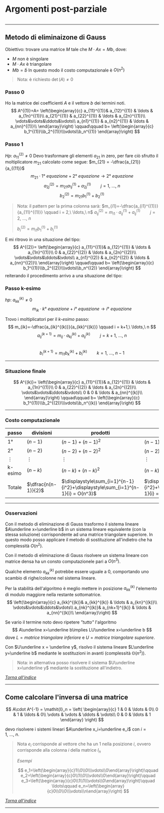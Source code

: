 # Argomenti post-parziale
```toc
```
---

## Metodo di eliminaizone di Gauss
Obiettivo: trovare una matrice $M$ tale che $M\cdot Ax = Mb$, dove:
- $M$ non è singolare
- $M\cdot Ax$ è triangolare
- $Mb = \tilde b$
In questo modo il costo computazionale è $O(n^2)$

> Nota: è richiesto $\det{(A)}\ne0$

### Passo 0
Ho la matrice dei coefficienti $A$ e il vettore $b$ dei termini noti.
$$
A^{(1)}=A=
\left(\begin{array}{c}
a_{11}^{(1)}& a_{12}^{(1)} & \ldots & a_{1n}^{(1)}\\
a_{21}^{(1)} & a_{22}^{(1)} & \ldots & a_{2n}^{(1)}\\
\vdots&\vdots&\ddots&\vdots\\
a_{n1}^{(1)} & a_{n2}^{(1)} & \ldots & a_{nn}^{(1)}\\
\end{array}\right)
\qquad\qquad b=
\left(\begin{array}{c}
b_1^{(1)}\\b_2^{(1)}\\\vdots\\b_n^{(1)}
\end{array}\right)
$$

### Passo 1
$Hp:\ a_{11}^{(2)}\ne0$
Devo trasformare gli elementi $a_{21}$ in zero, per fare ciò sfrutto il moltiplicatore $m_{21}$ calcolato come segue: $m_{21} = -\dfrac{a_{21}}{a_{(11}}$
$$m_{21}\cdot 1°\ equazione+2°\ equazione \to 2°\ equazione$$
$$
a_{2j}^{(2)}=m_{21}a_{1j}^{(1)}+a_{2j}^{(1)}\qquad j=1,\ \ldots,\ n
$$
$$
b_2^{(2)}=m_{21}b_1^{(1)}+b_2^{(1)}
$$

> Nota: il pattern per la prima colonna sarà:
> $m_{i1}=-\dfrac{a_{i1}^{(1)}}{a_{11}^{(1)}} \qquad i = 2,\ \ldots,\ n$
> $a_{ij}^{(2)}=m_{i1}\cdot a_{ij}^{(1)}+a_{ij}^{(1)}\qquad j=2,\ \ldots,\ n$
> 
> $b_i^{(2)}=m_{i1}b_1^{(1)}+b_i^{(1)}$
> 

E mi ritrovo in una situazione del tipo:
$$
A^{(2)}=
\left(\begin{array}{c}
a_{11}^{(1)}& a_{12}^{(1)} & \ldots & a_{1n}^{(1)}\\
0 & a_{22}^{(2)} & \ldots & a_{2n}^{(2)}\\
\vdots&\vdots&\ddots&\vdots\\
a_{n1}^{(2)} & a_{n2}^{(2)} & \ldots & a_{nn}^{(2)}\\
\end{array}\right)
\qquad\qquad b=
\left(\begin{array}{c}
b_1^{(1)}\\b_2^{(2)}\\\vdots\\b_n^{(2)}
\end{array}\right)
$$
reiterando il procedimento arrivo a una situazione del tipo:

### Passo k-esimo
$hp:\ a_{kk}^{(k)}\ne0$
$$
m_{ik}\cdot k°\ equazione+i°\ equazione \to i°\ equazione
$$

Trovo i moltiplicatori per il *k-esimo* passo:
$$
m_{ik}=-\dfrac{a_{ik}^{(k)}}{a_{kk}^{(k)}} \qquad i = k+1,\ \ldots,\ n
$$
$$
a_{ij}^{(k+1)}=m_{ij}\cdot a_{kj}^{(k)}+a_{ij}^{(k)}\qquad j=k+1,\ \ldots,\ n
$$  
$$
b_i^{(k+1)}=m_{i1}b_k^{(k)}+b_i^{(k)}\qquad k=1,\ \ldots,\ n-1
$$

---

### Situazione finale
$$
A^{(k)}=
\left(\begin{array}{c}
a_{11}^{(1)}& a_{12}^{(1)} & \ldots & a_{1n}^{(1)}\\
0 & a_{22}^{(2)} & \ldots & a_{2n}^{(2)}\\
\vdots&\vdots&\ddots&\vdots\\
0 & 0 & \ldots & a_{nn}^{(k)}\\
\end{array}\right)
\qquad\qquad b=
\left(\begin{array}{c}
b_1^{(1)}\\b_2^{(2)}\\\vdots\\b_n^{(k)}
\end{array}\right)
$$

---

### Costo computazionale

| passo    | divisioni           | prodotti                                                                                | somme                                                                                   |
| -------- | ------------------- | --------------------------------------------------------------------------------------- | --------------------------------------------------------------------------------------- |
| 1°       | $(n-1)$             | $(n-1)+(n-1)^2$                                                                         | $(n-1)+(n-1)^2$                                                                         |
| 2°       | $(n-2)$             | $(n-2)+(n-2)^2$                                                                         | $(n-2)+(n-2)^2$                                                                         |
| $\vdots$ | $\vdots$            | $\vdots$                                                                                | $\vdots$                                                                                |
| k-esimo       | $(n-k)$             | $(n-k)+(n-k)^2$                                                                         | $(n-k)+(n-k)^2$                                                                         |
| Totale      | $\dfrac{n(n-1)}{2}$ | $\displaystyle\sum_{i=1}^{n-1}{i^2}+\displaystyle\sum_{i=1}^{n-1}{i} = O(n^3)$ | $\displaystyle\sum_{i=1}^{n-1}{i^2}+\displaystyle\sum_{i=1}^{n-1}{i} = O(n^3)$ |

---

### Osservazioni
Con il metodo di eliminazione di Gauss trasformo il sistema lineare $A\underline x=\underline b$ in un sistema lineare equivalente (con la stessa soluzione) corrispondente ad una matrice triangolare superiore. In questo modo posso applicare il metodo di sostituzione all'indietro che ha complessità $O(n^2)$.

Con il metodo di eliminazione di Gauss risolvere un sistema lineare con matrice densa ha un consto computazionele pari a $O(n^3)$.

Qualche elemento $a_{kk}^{(k)}$ potrebbe essere uguale a $0$, comportando uno scambio di righe/colonne nel sistema lineare.

Per la stabilità dell'algoritmo è meglio mettere in posizione $a_{kk}^{(k)}$ l'elemento di modulo maggiore nella restante sottomatrice.
$$
\left(\begin{array}{c}
a_{kk}^{(k)}& a_{kk}^{(k)} & \ldots & a_{kn}^{(k)}\\
\vdots&\vdots&\ddots&\vdots\\
a_{nk}^{(k)}& a_{nk+1}^{(k)} & \ldots & a_{nn}^{(k)}\\
\end{array}\right)
$$

Se vario il termine noto devo ripetere *"tutto"* l'algoritmo 
$$
A\underline x=\underline b\implies LU\underline x=\underline b
$$
dove $L = matrice\ triangolare\ inferiore$ e $U=matrice\ triangolare\ superiore$.

Con $U\underline x = \underline y$, risolvo il sistema lineare $L\underline y=\underline b$ mediante le sostituzioni in avanti (complessità $\mathbb{O}(n^2)$).

> Nota: in alternativa posso risolvere il sistema $U\underline x=\underline y$ mediante la sostituzione all'indietro.

[_Torna all'indice_](#argomenti%20post-parziale)

---

## Come calcolare l'inversa di una matrice

$$
A\cdot A^{-1} = \mathit{I}_n =
\left(
\begin{array}{c}
1 & 0 & \ldots & 0\\
0 & 1 & \ldots & 0\\
\vdots & \vdots & \ddots & \vdots\\
0 & 0 & \ldots & 1
\end{array}
\right)
$$

devo risolvere i sistemi lineari $A\underline x_i=\underline e_i$ con $i = 1,\ \ldots,\ n$.

> Nota
> $e_i$ corrisponde al vettore che ha un 1 nella posizione $i$, ovvero corrisponde alla colonna $i$ della matrice $\mathit{I}_n$
> 
> _Esempi_
> 
> $$
> e_1=\left(\begin{array}{c}1\\0\\0\\\vdots\\0\end{array}\right)\qquad
> e_2=\left(\begin{array}{c}0\\1\\0\\\vdots\\0\end{array}\right)\qquad
> e_3=\left(\begin{array}{c}0\\1\\1\\\vdots\\0\end{array}\right)\qquad
> \ldots\qquad
> e_n=\left(\begin{array}{c}0\\0\\0\\\vdots\\n\end{array}\right)
> $$

[_Torna all'indice_](#argomenti%20post-parziale)

---

<!-- 
## Fattorizzazione LU
Il metodo di fattorizzazione LU è un'altra tecnica utilizzata per risolvere sistemi lineari di equazioni. A differenza del metodo di eliminazione di Gauss, la fattorizzazione LU consiste nel fattorizzare la matrice dei coefficienti $A$ in un prodotto di due matrici triangolari, una superiore $U$ e una inferiore $L$, tali che $A = LU$. 

Funzionamento  dell'algoritmo:
1. Iniziare con la matrice $A$ dei coefficienti del sistema lineare $Ax=b$.
2. Applicare la procedura di eliminazione di Gauss per ottenere una matrice triangolare superiore $U$ equivalente a $A$. Durante l'applicazione dell'eliminazione di Gauss, memorizzare i moltiplicatori utilizzati in una matrice triangolare inferiore $L$, aggiungendo 1 sulla diagonale, per ottenere la fattorizzazione $A = LU$.
3. Scrivere il sistema $Ax=b$ come $LUx=b$.
4. Risolvere il sistema $Ly=b$ utilizzando la sostituzione in avanti.
5. Risolvere il sistema $Ux=y$ utilizzando la sostituzione all'indietro.
6. La soluzione del sistema originale $Ax=b$ è il vettore $x$ trovato nella fase di sostituzione all'indietro.

L'algoritmo di fattorizzazione LU ha una complessità computazionale di $O(n^3)$ come il metodo di eliminazione di Gauss, ma è utile quando si vuole risolvere un sistema lineare per diversi vettori di termini noti. In questo caso, una volta che la matrice $L$ e $U$ sono state calcolate, la soluzione del sistema lineare per un vettore $b$ differente può essere trovata in due fasi: la sostituzione in avanti per risolvere $Ly=b$ e la sostituzione all'indietro per risolvere $Ux=y$.

[_Torna all'indice_](#argomenti%20post-parziale) -->